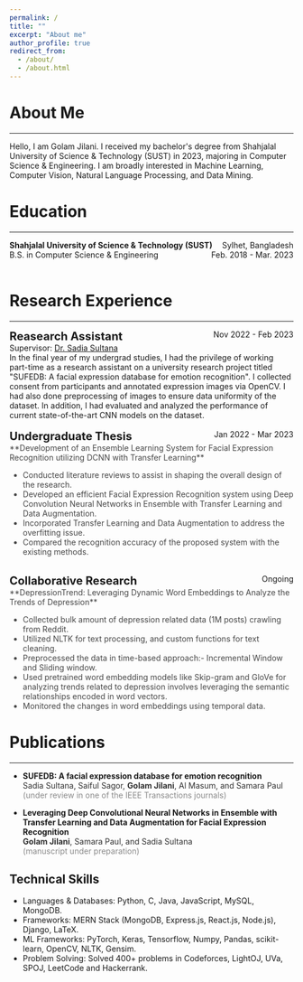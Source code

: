 ```yaml
---
permalink: /
title: ""
excerpt: "About me"
author_profile: true
redirect_from: 
  - /about/
  - /about.html
---
```


# About Me
---------------------
Hello, I am Golam Jilani. I received my bachelor's degree from Shahjalal University of Science & Technology (SUST) in 2023, majoring in Computer Science & Engineering. I am broadly interested in Machine Learning, Computer Vision, Natural Language Processing, and Data Mining.

# Education
--------------------
<div style="display: flex; justify-content: space-between;">
    <div><strong>Shahjalal University of Science & Technology (SUST)</strong></div>
    <div>Sylhet, Bangladesh</div>
</div>
<div style="display: flex; justify-content: space-between;">
    <div>B.S. in Computer Science & Engineering </div>
    <div>Feb. 2018 - Mar. 2023</div>
</div> <br/>


# Research Experience
---------------------
<div style="display: flex; justify-content: space-between;">
    <div style="font-size: 20px;"><strong>Reasearch Assistant</strong></div>
    <div>Nov 2022 - Feb 2023</div>
</div> 
Supervisor: <a href="https://www.sust.edu/d/cse/faculty-profile-detail/44" target="_blank"> Dr. Sadia Sultana</a> <br>
<div>
  In the final year of my undergrad studies, I had the privilege of working part-time as a research assistant on a university research project titled "SUFEDB: A facial expression database for emotion recognition". I collected consent from participants and annotated expression images via OpenCV. I had also done preprocessing of images to ensure data uniformity of the dataset. In addition, I had evaluated and analyzed the performance of current state-of-the-art CNN models on the dataset.
</div> <br>

<div style="display: flex; justify-content: space-between;">
    <div style="font-size: 20px;"><strong>Undergraduate Thesis</strong></div>
    <div>Jan 2022 - Mar 2023</div>
</div>
<span style="opacity: 0.8;"> **Development of an Ensemble Learning System for Facial Expression Recognition utilizing DCNN with Transfer Learning** </span> <br/>
<ul style="opacity: 0.8;">
  <li>Conducted literature reviews to assist in shaping the overall design of the research. </li>
  <li>Developed an efficient Facial Expression Recognition system using Deep Convolution Neural Networks in Ensemble with Transfer Learning and Data Augmentation. </li>
  <li>Incorporated Transfer Learning and Data Augmentation to address the overfitting issue. </li>
  <li> Compared the recognition accuracy of the proposed system with the existing methods.</li>
</ul> <br>

<div style="display: flex; justify-content: space-between;">
    <div style="font-size: 20px;"><strong>Collaborative Research</strong></div>
    <div>Ongoing</div>
</div>
<span style="opacity: 0.8;"> **DepressionTrend: Leveraging Dynamic Word Embeddings to Analyze the Trends of Depression** </span> <br/>
<ul style="opacity: 0.8;">
  <li>Collected bulk amount of depression related data (1M posts) crawling from Reddit. </li>
  <li>Utilized NLTK for text processing, and custom functions for text cleaning. </li>
  <li>Preprocessed the data in time-based approach:- Incremental Window and Sliding window. </li>
  <li>Used pretrained word embedding models like Skip-gram and GloVe for analyzing trends related to depression 
       involves leveraging the semantic relationships encoded in word vectors. </li>
  <li> Monitored the changes in word embeddings using temporal data. </li>
</ul>

  

# Publications
---------------
* **SUFEDB: A facial expression database for emotion recognition** <br/>
  <span style="opacity: 0.9;">Sadia Sultana, Saiful Sagor, **Golam Jilani**, Al Masum, and Samara Paul </span> <br>
<span style="opacity: 0.5;">(under review in one of the IEEE Transactions journals)</span>

* **Leveraging Deep Convolutional Neural Networks in Ensemble with Transfer Learning and Data Augmentation for Facial Expression Recognition** <br/>
<span style="opacity: 0.9;">**Golam Jilani**, Samara Paul, and Sadia Sultana </span> <br/>
<span style="opacity: 0.5;">(manuscript under preparation)</span> 


Technical Skills
---------------
* Languages & Databases: Python, C, Java, JavaScript, MySQL, MongoDB.
* Frameworks: MERN Stack (MongoDB, Express.js, React.js, Node.js), Django, LaTeX.
* ML Frameworks: PyTorch, Keras, Tensorflow, Numpy, Pandas, scikit-learn, OpenCV, NLTK, Gensim.
* Problem Solving: Solved 400+ problems in Codeforces, LightOJ, UVa, SPOJ, LeetCode and Hackerrank.






